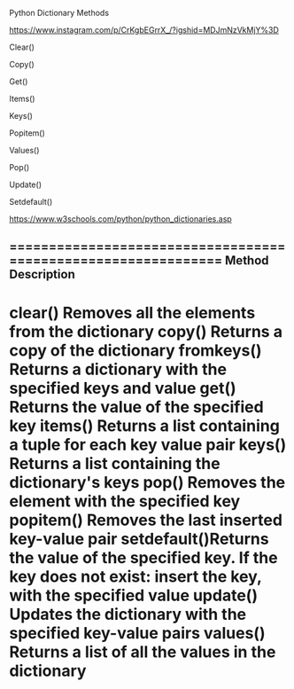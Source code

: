 Python Dictionary Methods


https://www.instagram.com/p/CrKgbEGrrX_/?igshid=MDJmNzVkMjY%3D


Clear()

Copy()

Get()

Items()

Keys()

Popitem()

Values()

Pop()

Update()

Setdefault()


https://www.w3schools.com/python/python_dictionaries.asp

==============================================================
Method	    Description
--------------------------------------------------------------
clear()	    Removes all the elements from the dictionary
copy()	    Returns a copy of the dictionary
fromkeys()	Returns a dictionary with the specified keys and value
get()	      Returns the value of the specified key
items()	    Returns a list containing a tuple for each key value pair
keys()	    Returns a list containing the dictionary's keys
pop()	      Removes the element with the specified key
popitem()	  Removes the last inserted key-value pair
setdefault()Returns the value of the specified key. If the key does not exist: insert the key, with the specified value
update()	  Updates the dictionary with the specified key-value pairs
values()	  Returns a list of all the values in the dictionary
==============================================================
